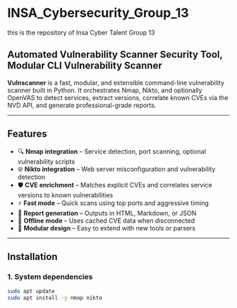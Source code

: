 # INSA_Cybersecurity_Group_13
this is the repository of Insa Cyber Talent Group 13


## Automated Vulnerability Scanner Security Tool, Modular CLI Vulnerability Scanner

**Vulnscanner** is a fast, modular, and extensible command-line vulnerability scanner built in Python. It orchestrates Nmap, Nikto, and optionally OpenVAS to detect services, extract versions, correlate known CVEs via the NVD API, and generate professional-grade reports.

---

## Features

- 🔍 **Nmap integration** – Service detection, port scanning, optional vulnerability scripts
- 🌐 **Nikto integration** – Web server misconfiguration and vulnerability detection
- 🛡️ **CVE enrichment** – Matches explicit CVEs and correlates service versions to known vulnerabilities
- ⚡ **Fast mode** – Quick scans using top ports and aggressive timing
- 📄 **Report generation** – Outputs in HTML, Markdown, or JSON
- 🧠 **Offline mode** – Uses cached CVE data when disconnected
- 🧰 **Modular design** – Easy to extend with new tools or parsers

---

## Installation

### 1. System dependencies
```bash
sudo apt update
sudo apt install -y nmap nikto
